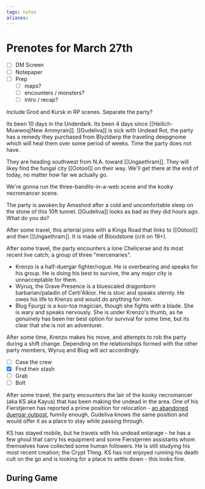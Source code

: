 ```yaml
---
tags: notes
aliases:
---
```


# Prenotes for March 27th
- [ ] DM Screen
- [ ] Notepaper
- [ ] Prep
	- [ ] maps?
	- [ ] encounters / monsters?
	- [ ] intro / recap?

Include Grod and Kursk in RP scenes. Separate the party?

Its been 10 days in the Underdark. Its been 4 days since [[Heilich-Muwwoq|New Ammyrain]]. [[Gudeliva]] is sick with Undead Rot, the party has a remedy they purchased from Blyzldwrp the traveling deepgnome which will heal them over some period of weeks. Time the party does not have.

They are heading southwest from N.A. toward [[Ungaethram]]. They will likey find the fungal city [[Ootool]] on their way. We'll get there at the end of today, no matter how far we actually go. 

We're gonna run the three-bandits-in-a-web scene and the kooky necromancer scene. 

The party is awoken by Amashod after a cold and uncomfortable sleep on the stone of this 10ft tunnel. [[Gudeliva]] looks as bad as they did hours ago. What do you do?

After some travel, this arterial joins with a Kings Road that links to [[Ootool]] and then [[Ungaethram]]. It is made of Bloodstone (crit on 19+).

After some travel, the party encounters a lone Chelicerae and its most recent live catch; a group of three "mercenaries".

- Krenzo is a half-duergar fighter/rogue. He is overbearing and speaks for his group. He is doing his best to survive, the any major city is unnacceptable for them. 
- Wyruq, the Grave Presence is a bluescaled dragonborn barbarian/paladin of Certi'Alkior. He is stoic and speaks sternly. He owes his life to Krenzo and would do anything for him. 
- Blug Fpurgz is a kuo-toa magician, though she fights with a blade. She is wary and speaks nervously. She is under Krenzo's thumb, as he genuinely has been her best option for survival for some time, but its clear that she is not an adventurer.

After some time, Krenzo makes his move, and attempts to rob the party during a shift change. Depending on the relationships formed with the other party members, Wyruq and Blug will act accordingly. 

- [ ] Case the crew
- [x] Find their stash
- [ ] Grab
- [ ] Bolt

After some travel, the party encounters the lair of the kooky necromancer (aka KS aka Kayus) that has been making the undead in the area. One of his Fierstjerren has reported a prime position for relocation - [an abandoned duergar outpost](https://rpgcharacters.files.wordpress.com/2019/03/dwarven-folly.png), funnily enough, Gudeliva knows the same position and would offer it as a place to stay while passing through.

KS has stayed mobile, but he travels with his undead entarage - he has a few ghoul that carry his equipment and some Fierstjerren assistants whom themselves have collected some human followers. He is still studying his most recent creation; the Crypt Thing. KS has not enjoyed running his death cult on the go and is looking for a place to settle down - this looks fine.

## During Game

